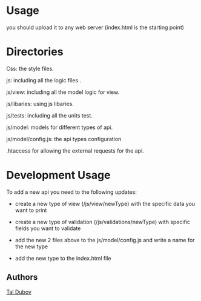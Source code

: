 # Usage
you should upload it to any web server (index.html is the starting point)



# Directories
Css: the style files.

js: including all the logic files .

js/view: including all the model logic for view.

js/libaries: using js libaries.

js/tests: including all the units test.

js/model: models for different types of api.

js/model/config.js: the api types configuration

.htaccess for allowing the external requests for the api.

# Development Usage
To add a new api you need to the following updates:

- create a new type of view (/js/view/newType) with the specific data you want to print

- create a new type of validation (/js/validations/newType) with specific fields you want to validate

- add the new 2 files above to the js/model/config.js and write a name for the new type

- add the new type to the index.html file


## Authors
[Tal Dubov](https://github.com/taltulik)
